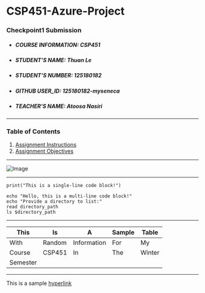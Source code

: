 # CSP451-Azure-Project

### Checkpoint1 Submission

* ##### COURSE INFORMATION: CSP451
* ##### STUDENT’S NAME: Thuan Le
* ##### STUDENT'S NUMBER: 125180182
* ##### GITHUB USER_ID: 125180182-myseneca
* ##### TEACHER’S NAME: Atoosa Nasiri
___

### Table of Contents

1. [Assignment Instructions](#)
2. [Assignment Objectives](#)
   
---

![Image](https://news.cgtn.com/news/2020-09-28/Wuhan-s-Yellow-Crane-Tower-to-launch-night-tours-U9eZmzNEpG/img/1c2df279aec7434faead0b4f72162f8c/1c2df279aec7434faead0b4f72162f8c.jpeg)

---

```
print("This is a single-line code block!")
```

```
echo "Hello, this is a multi-line code block!"
echo "Provide a directory to list:"
read directory_path
ls $directory_path

```
---

| This     | Is     | A           | Sample | Table  |
|----------|--------|-------------|--------|--------|
| With     | Random | Information | For    | My     |
| Course   | CSP451 | In          | The    | Winter |
| Semester |        |             |        |        |

---

<p> This is a sample <a href="https://github.com/125180182-myseneca/CSP451-Azure-Project">hyperlink</a> </p>



